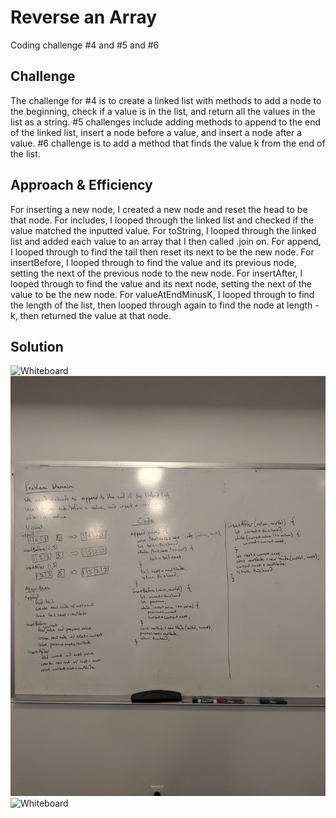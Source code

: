 # Reverse an Array
Coding challenge #4 and #5 and #6

## Challenge
The challenge for #4 is to create a linked list with methods to add a node to the beginning, check if a value is in the list, and return all the values in the list as a string. #5 challenges include adding methods to append to the end of the linked list, insert a node before a value, and insert a node after a value. #6 challenge is to add a method  that finds the value k from the end of the list.

## Approach & Efficiency 
For inserting a new node, I created a new node and reset the head to be that node. For includes, I looped through the linked list and checked if the value matched the inputted value. For toString, I looped through the linked list and added each value to an array that I then called .join on. For append, I looped through to find the tail then reset its next to be the new node. For insertBefore, I looped through to find the value and its previous node, setting the next of the previous node to the new node. For insertAfter, I looped through to find the value and its next node, setting the next of the value to be the new node. For valueAtEndMinusK, I looped through to find the length of the list, then looped through again to find the node at length - k, then returned the value at that node.

## Solution
![Whiteboard](../../assets/coding-challenge-4.jpg)
![Whiteboard](../../assets/coding-challenge-5.jpg)
![Whiteboard](../../assets/coding-challenge-6.jpg)